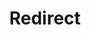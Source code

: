 ﻿---
layout: src/layouts/Redirect.astro
title: Redirect
redirect: /docs/releases/deployment-notes
pubDate:  2023-01-01
navSearch: false
navSitemap: false
navMenu: false
---
